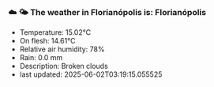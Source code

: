 ### ☁️ 🌤️  The weather in Florianópolis is: Florianópolis

- Temperature: 15.02°C
- On flesh: 14.61°C
- Relative air humidity: 78%
- Rain: 0.0 mm
- Description: Broken clouds
- last updated: 2025-06-02T03:19:15.055525
